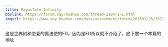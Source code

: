```yaml
---
title: MagusTale Infinity
bbslink: https://forum.say-huahuo.com/thread-2184-1-1.html
imgurl: https://www.say-huahuo.com/data/attachment/forum/201601/28/182251qonioqnbwuuycwnq.jpg
---
```


这是世界树和恋爱的魔法使的FD，因为是FD所以就不介绍了，底下放一个本篇的地址<!--more-->
